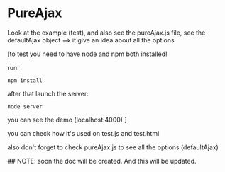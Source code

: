 # PureAjax

Look at the example (test), and also see the pureAjax.js file, see the defaultAjax object ==>  it give an idea about all the options

[to test you need to have node and npm both installed!  

run:
```
npm install
```

after that launch the server:

```
node server
```

you can see the demo (localhost:4000)
]

you can check how it's used on test.js
and test.html

also don't forget to check pureAjax.js to see all the options (defaultAjax)



## NOTE:
soon the doc will be created. And this will be updated.